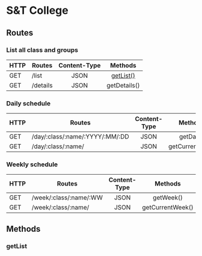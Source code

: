 # S&T College

## Routes

### List all class and groups

| HTTP |  Routes  | Content-Type | Methods      |
|------|----------|:------------:|:------------:|
| GET  | /list    | JSON         | [getList()](#getList)    |
| GET  | /details | JSON         | getDetails() | 

### Daily schedule

| HTTP | Routes                          | Content-Type | Methods         |
|------|---------------------------------|:------------:|:---------------:|
| GET  | /day/:class/:name/:YYYY/:MM/:DD | JSON         | getDay()        |
| GET  | /day/:class/:name/              | JSON         | getCurrentDay() |


### Weekly schedule

| HTTP | Routes                 | Content-Type | Methods          |
|------|------------------------|:------------:|:----------------:|
| GET  | /week/:class/:name/:WW | JSON         | getWeek()        |
| GET  | /week/:class/:name/    | JSON         | getCurrentWeek() |


## Methods

### getList
